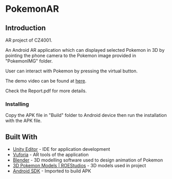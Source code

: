# PokemonAR

## Introduction

AR project of CZ4001.

An Android AR application which can displayed selected Pokemon in 3D by pointing the phone camera to the Pokemon image provided in "PokemonIMG" folder.

User can interact with Pokemon by pressing the virtual button.

The demo video can be found at [here](https://photos.app.goo.gl/4zVGEqXSCynMOgjI2).

Check the Report.pdf for more details.

### Installing

Copy the APK file in "Build" folder to Android device then run the installation with the APK file.

## Built With

* [Unity Editor](https://unity3d.com/unity/editor) - IDE for application development
* [Vuforia](https://www.vuforia.com/) - AR tools of the application
* [Blender](https://www.blender.org/) - 3D modelling software used to design animation of Pokemon
* [3D Pokemon Models | ROEStudios](http://roestudios.co.uk/project/3d-pokemon-models/) - 3D models used in project
* [Android SDK](https://developer.android.com/studio/index.html) - Imported to build APK